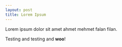 ```yaml
---
layout: post
title: Lorem Ipsum
---
```

Lorem ipsum dolor sit amet ahmet mehmet falan filan.

Testing and testing and **woo**!

